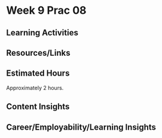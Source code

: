# Week 9 Prac 08

## Learning Activities


 ## Resources/Links


## Estimated Hours

Approximately 2 hours.

## Content Insights

## Career/Employability/Learning Insights

